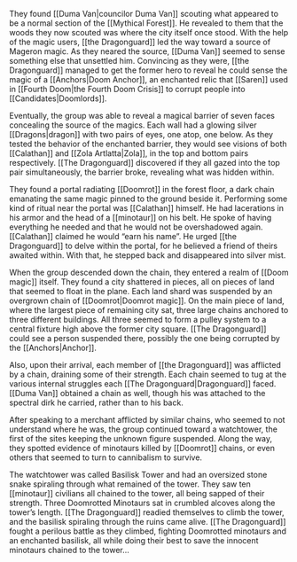 They found [[Duma Van|councilor Duma Van]] scouting what appeared to be a normal section of the [[Mythical Forest]]. He revealed to them that the woods they now scouted was where the city itself once stood. With the help of the magic users, [[the Dragonguard]] led the way toward a source of Mageron magic. As they neared the source, [[Duma Van]] seemed to sense something else that unsettled him. Convincing as they were, [[the Dragonguard]] managed to get the former hero to reveal he could sense the magic of a [[Anchors|Doom Anchor]], an enchanted relic that [[Saren]] used in [[Fourth Doom|the Fourth Doom Crisis]] to corrupt people into [[Candidates|Doomlords]]. 

Eventually, the group was able to reveal a magical barrier of seven faces concealing the source of the magics. Each wall had a glowing silver [[Dragons|dragon]] with two pairs of eyes, one atop, one below. As they tested the behavior of the enchanted barrier, they would see visions of both [[Calathan]] and [[Zola Artlatta|Zola]], in the top and bottom pairs respectively. [[The Dragonguard]] discovered if they all gazed into the top pair simultaneously, the barrier broke, revealing what was hidden within. 

They found a portal radiating [[Doomrot]] in the forest floor, a dark chain emanating the same magic pinned to the ground beside it. Performing some kind of ritual near the portal was [[Calathan]] himself. He had lacerations in his armor and the head of a [[minotaur]] on his belt. He spoke of having everything he needed and that he would not be overshadowed again. [[Calathan]] claimed he would “earn his name”. He urged [[the Dragonguard]] to delve within the portal, for he believed a friend of theirs awaited within. With that, he stepped back and disappeared into silver mist. 

When the group descended down the chain, they entered a realm of [[Doom magic]] itself. They found a city shattered in pieces, all on pieces of land that seemed to float in the plane. Each land shard was suspended by an overgrown chain of [[Doomrot|Doomrot magic]]. On the main piece of land, where the largest piece of remaining city sat, three large chains anchored to three different buildings. All three seemed to form a pulley system to a central fixture high above the former city square. [[The Dragonguard]] could see a person suspended there, possibly the one being corrupted by the [[Anchors|Anchor]]. 

Also, upon their arrival, each member of [[the Dragonguard]] was afflicted by a chain, draining some of their strength. Each chain seemed to tug at the various internal struggles each [[The Dragonguard|Dragonguard]] faced. [[Duma Van]] obtained a chain as well, though his was attached to the spectral dirk he carried, rather than to his back. 

After speaking to a merchant afflicted by similar chains, who seemed to not understand where he was, the group continued toward a watchtower, the first of the sites keeping the unknown figure suspended. Along the way, they spotted evidence of minotaurs killed by [[Doomrot]] chains, or even others that seemed to turn to cannibalism to survive. 

The watchtower was called Basilisk Tower and had an oversized stone snake spiraling through what remained of the tower. They saw ten [[minotaur]] civilians all chained to the tower, all being sapped of their strength. Three Doomrotted Minotaurs sat in crumbled alcoves along the tower’s length. [[The Dragonguard]] readied themselves to climb the tower, and the basilisk spiraling through the ruins came alive. [[The Dragonguard]] fought a perilous battle as they climbed, fighting Doomrotted minotaurs and an enchanted basilisk, all while doing their best to save the innocent minotaurs chained to the tower… 

